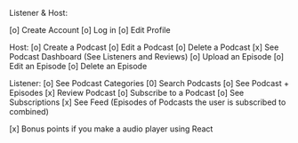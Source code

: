 <!-- @format -->

Listener & Host:

[o] Create Account
[o] Log in
[o] Edit Profile

Host:
[o] Create a Podcast
[o] Edit a Podcast
[o] Delete a Podcast
[x] See Podcast Dashboard (See Listeners and Reviews)
[o] Upload an Episode
[o] Edit an Episode
[o] Delete an Episode

Listener:
[o] See Podcast Categories
[0] Search Podcasts
[o] See Podcast + Episodes
[x] Review Podcast
[o] Subscribe to a Podcast
[o] See Subscriptions
[x] See Feed (Episodes of Podcasts the user is subscribed to combined)

[x] Bonus points if you make a audio player using React
